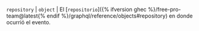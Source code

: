 `repository` | `object` | El [`repositorio`]({% ifversion ghec %}/free-pro-team@latest{% endif %}/graphql/reference/objects#repository) en donde ocurrió el evento.
